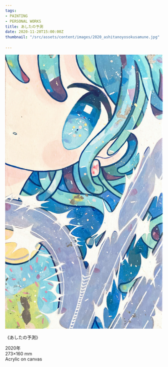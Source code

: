 ```yaml
---
tags:
- PAINTING
- PERSONAL WORKS
title: あしたの予測
date: 2020-11-20T15:00:00Z
thumbnail: "/src/assets/content/images/2020_ashitanoyosokusamune.jpg"

---
```

![](/src/assets/content/images/2020_ashitanoyosokus.jpg)

《あしたの予測》

2020年  
273×160 mm  
Acrylic on canvas
